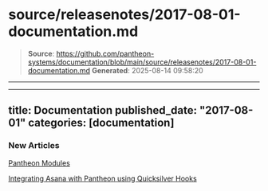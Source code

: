 # source/releasenotes/2017-08-01-documentation.md

> **Source**: https://github.com/pantheon-systems/documentation/blob/main/source/releasenotes/2017-08-01-documentation.md
> **Generated**: 2025-08-14 09:58:20

---

---
title: Documentation
published_date: "2017-08-01"
categories: [documentation]
---
### New Articles
[Pantheon Modules](/modules)

[Integrating Asana with Pantheon using Quicksilver Hooks](/guides/quicksilver/asana)
